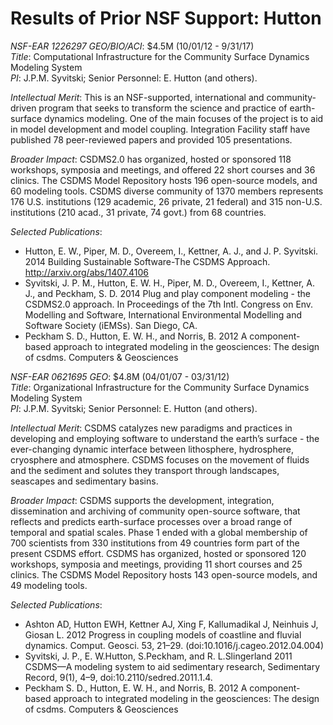 # Results of Prior NSF Support: Hutton

*NSF-EAR 1226297 GEO/BIO/ACI*: $4.5M (10/01/12 - 9/31/17)  
*Title*: Computational Infrastructure for the Community Surface Dynamics Modeling System  
*PI*: J.P.M. Syvitski; Senior Personnel: E. Hutton (and others).

*Intellectual Merit*: This is an NSF-supported, international and
community-driven program that seeks to transform the science and practice of
earth-surface dynamics modeling. One of the main focuses of the project is
to aid in model development and model coupling. Integration Facility staff
have published 78 peer-reviewed papers and provided 105 presentations.

*Broader Impact*: CSDMS2.0 has organized, hosted or sponsored 118 workshops,
symposia and meetings, and offered 22 short courses and 36 clinics. The CSDMS
Model Repository hosts 196 open-source models, and 60 modeling tools.  CSDMS
diverse community of 1370 members represents 176 U.S. institutions (129
academic, 26 private, 21 federal) and 315 non-U.S. institutions (210 acad.,
31 private, 74 govt.) from 68 countries.

*Selected Publications*:

*  Hutton, E. W., Piper, M. D., Overeem, I., Kettner, A. J., and J. P.
   Syvitski. 2014 Building Sustainable Software-The CSDMS Approach.
   http://arxiv.org/abs/1407.4106
*  Syvitski, J. P. M., Hutton, E. W. H., Piper, M. D., Overeem, I., Kettner,
   A. J., and Peckham, S. D. 2014 Plug and play component modeling - the
   CSDMS2.0 approach. In Proceedings of the 7th Intl. Congress on Env.
   Modelling and Software, International Environmental Modelling and Software
   Society (iEMSs). San Diego, CA.
*  Peckham S. D., Hutton, E. W. H., and Norris, B. 2012 A component-based
   approach to integrated modeling in the geosciences: The design of csdms.
   Computers & Geosciences


*NSF-EAR 0621695 GEO*: $4.8M (04/01/07 - 03/31/12)  
*Title*: Organizational Infrastructure for the Community Surface Dynamics Modeling System  
*PI*: J.P.M. Syvitski; Senior Personnel: E. Hutton (and others).

*Intellectual Merit*: CSDMS catalyzes new paradigms and practices in
developing and employing software to understand the earth’s surface - the
ever-changing dynamic interface between lithosphere, hydrosphere, cryosphere
and atmosphere. CSDMS focuses on the movement of fluids and the sediment and
solutes they transport through landscapes, seascapes and sedimentary basins.

*Broader Impact*: CSDMS supports the development, integration, dissemination
and archiving of community open-source software, that reflects and predicts
earth-surface processes over a broad range of temporal and spatial scales.
Phase 1 ended with a global membership of 700 scientists from 330 institutions
from 49 countries form part of the present CSDMS effort.  CSDMS has organized,
hosted or sponsored 120 workshops, symposia and meetings, providing 11 short
courses and 25 clinics. The CSDMS Model Repository hosts 143 open-source
models, and 49 modeling tools.

*Selected Publications*:

*  Ashton AD, Hutton EWH, Kettner AJ, Xing F, Kallumadikal J, Neinhuis J,
   Giosan L. 2012 Progress in coupling models of coastline and fluvial
   dynamics. Comput. Geosci. 53, 21–29. (doi:10.1016/j.cageo.2012.04.004)
*  Syvitski, J. P., E. W.Hutton, S.Peckham, and R. L.Slingerland 2011
   CSDMS—A modeling system to aid sedimentary research, Sedimentary Record,
   9(1), 4–9, doi:10.2110/sedred.2011.1.4.
*  Peckham S. D., Hutton, E. W. H., and Norris, B. 2012 A component-based
   approach to integrated modeling in the geosciences: The design of csdms.
   Computers & Geosciences
